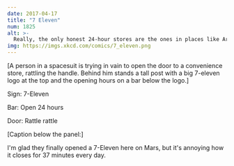 ```yaml
---
date: 2017-04-17
title: "7 Eleven"
num: 1825
alt: >-
  Really, the only honest 24-hour stores are the ones in places like Arizona and Hawaii, and many of them are still wrong in certain years.
img: https://imgs.xkcd.com/comics/7_eleven.png
---
```

[A person in a spacesuit is trying in vain to open the door to a convenience store, rattling the handle. Behind him stands a tall post with a big 7-eleven logo at the top and the opening hours on a bar below the logo.]

Sign: 7-Eleven

Bar: Open 24 hours

Door: Rattle rattle

[Caption below the panel:]

I'm glad they finally opened a 7-Eleven here on Mars, but it's annoying how it closes for 37 minutes every day.